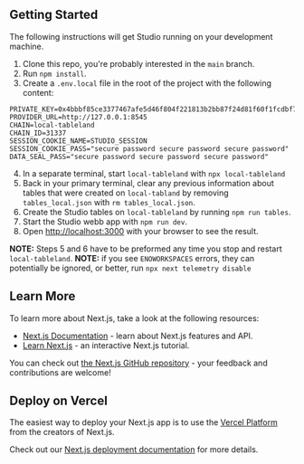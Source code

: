 ## Getting Started

The following instructions will get Studio running on your development machine.

1. Clone this repo, you're probably interested in the `main` branch.
2. Run `npm install`.
3. Create a `.env.local` file in the root of the project with the following content:

```
PRIVATE_KEY=0x4bbbf85ce3377467afe5d46f804f221813b2bb87f24d81f60f1fcdbf7cbf4356
PROVIDER_URL=http://127.0.0.1:8545
CHAIN=local-tableland
CHAIN_ID=31337
SESSION_COOKIE_NAME=STUDIO_SESSION
SESSION_COOKIE_PASS="secure password secure password secure password"
DATA_SEAL_PASS="secure password secure password secure password"
```

4. In a separate terminal, start `local-tableland` with `npx local-tableland`
5. Back in your primary terminal, clear any previous information about tables that were created on `local-tabland` by removing `tables_local.json` with `rm tables_local.json`.
6. Create the Studio tables on `local-tableland` by running `npm run tables`.
7. Start the Studio webb app with `npm run dev`.
8. Open [http://localhost:3000](http://localhost:3000) with your browser to see the result.

**NOTE:** Steps 5 and 6 have to be preformed any time you stop and restart `local-tableland`.
**NOTE:** if you see `ENOWORKSPACES` errors, they can potentially be ignored, or better, run `npx next telemetry disable`

## Learn More

To learn more about Next.js, take a look at the following resources:

- [Next.js Documentation](https://nextjs.org/docs) - learn about Next.js features and API.
- [Learn Next.js](https://nextjs.org/learn) - an interactive Next.js tutorial.

You can check out [the Next.js GitHub repository](https://github.com/vercel/next.js/) - your feedback and contributions are welcome!

## Deploy on Vercel

The easiest way to deploy your Next.js app is to use the [Vercel Platform](https://vercel.com/new?utm_medium=default-template&filter=next.js&utm_source=create-next-app&utm_campaign=create-next-app-readme) from the creators of Next.js.

Check out our [Next.js deployment documentation](https://nextjs.org/docs/deployment) for more details.
